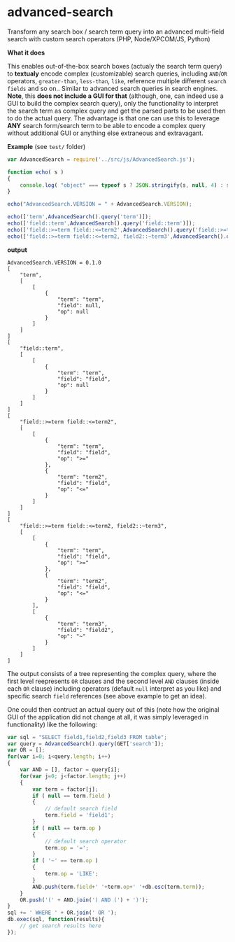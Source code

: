 # advanced-search

Transform any search box / search term query into an advanced multi-field search with custom search operators (PHP, Node/XPCOM/JS, Python)


**What it does**

This enables out-of-the-box search boxes (actualy the search term query) to **textualy** encode complex (customizable) search queries, including `AND`/`OR` operators, `greater-than`, `less-than`, `like`, reference multiple different `search fields` and so on.. Similar to advanced search queries in search engines. **Note**, this **does not include a GUI for that** (although, one, can indeed use a GUI to build the complex search query), only the functionality to interpret the search term as complex query and get the parsed parts to be used then to do the actual query. The advantage is that one can use this to leverage **ANY** search form/search term to be able to encode a complex query without additional GUI or anything else extraneous and extravagant.


**Example** (see `test/` folder)

```javascript
var AdvancedSearch = require('../src/js/AdvancedSearch.js');

function echo( s )
{
    console.log( "object" === typeof s ? JSON.stringify(s, null, 4) : s );
}

echo("AdvancedSearch.VERSION = " + AdvancedSearch.VERSION);

echo(['term',AdvancedSearch().query('term')]);
echo(['field::term',AdvancedSearch().query('field::term')]);
echo(['field::>=term field::<=term2',AdvancedSearch().query('field::>=term field::<=term2')]);
echo(['field::>=term field::<=term2, field2::~term3',AdvancedSearch().query('field::>=term field::<=term2, field2::~term3')]);
```

**output**

```text
AdvancedSearch.VERSION = 0.1.0
[
    "term",
    [
        [
            {
                "term": "term",
                "field": null,
                "op": null
            }
        ]
    ]
]
[
    "field::term",
    [
        [
            {
                "term": "term",
                "field": "field",
                "op": null
            }
        ]
    ]
]
[
    "field::>=term field::<=term2",
    [
        [
            {
                "term": "term",
                "field": "field",
                "op": ">="
            },
            {
                "term": "term2",
                "field": "field",
                "op": "<="
            }
        ]
    ]
]
[
    "field::>=term field::<=term2, field2::~term3",
    [
        [
            {
                "term": "term",
                "field": "field",
                "op": ">="
            },
            {
                "term": "term2",
                "field": "field",
                "op": "<="
            }
        ],
        [
            {
                "term": "term3",
                "field": "field2",
                "op": "~"
            }
        ]
    ]
]
```

The output consists of a tree representing the complex query, where the first level
reepresents `OR` clauses and the second level `AND` clauses (inside each `OR` clause) including operators (default `null` interpret as you like) and specific search `field` references (see above example to get an idea).

One could then contruct an actual query out of this (note how the original GUI of the application did not change at all, it was simply leveraged in functionality) like the following:

```javascript
var sql = "SELECT field1,field2,field3 FROM table";
var query = AdvancedSearch().query(GET['search']);
var OR = [];
for(var i=0; i<query.length; i++)
{
    var AND = [], factor = query[i];
    for(var j=0; j<factor.length; j++)
    {
        var term = factor[j];
        if ( null == term.field )
        {
            // default search field
            term.field = 'field1';
        }
        if ( null == term.op )
        {
            // default search operator
            term.op = '=';
        }
        if ( '~' == term.op )
        {
            term.op = 'LIKE';
        }
        AND.push(term.field+' '+term.op+' '+db.esc(term.term));
    }
    OR.push('(' + AND.join(') AND (') + ')');
}
sql += ' WHERE ' + OR.join(' OR ');
db.exec(sql, function(results){
    // get search results here
});
```